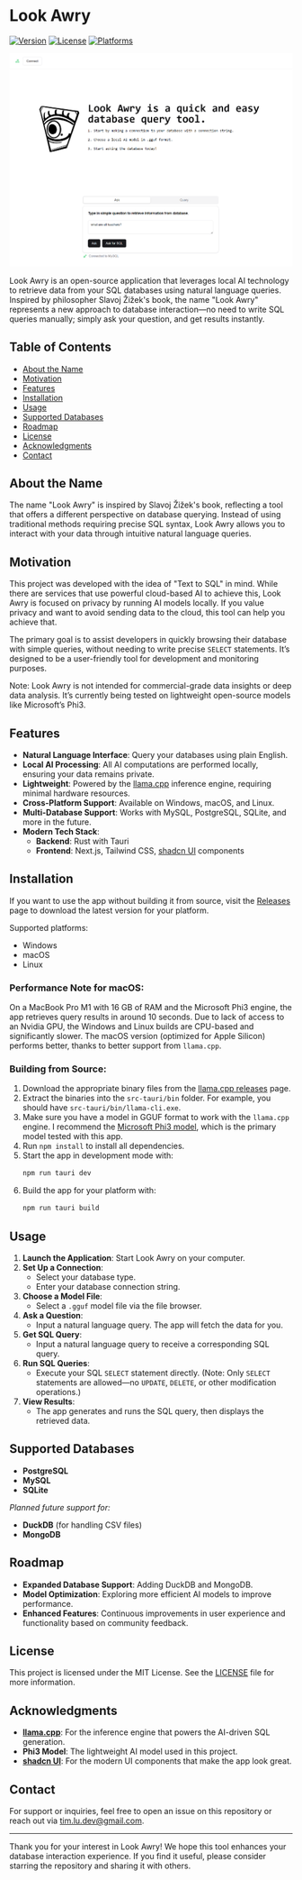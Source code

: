 
# Look Awry

[![Version](https://img.shields.io/badge/version-0.0.1-blue.svg)]()
[![License](https://img.shields.io/badge/license-MIT-green.svg)]()
[![Platforms](https://img.shields.io/badge/platforms-Windows%20%7C%20macOS%20%7C%20Linux-orange.svg)]()

![Logo](https://github.com/tim-lu-dev/lookawry/blob/main/screenshot.png)

Look Awry is an open-source application that leverages local AI technology to retrieve data from your SQL databases using natural language queries. Inspired by philosopher Slavoj Žižek's book, the name "Look Awry" represents a new approach to database interaction—no need to write SQL queries manually; simply ask your question, and get results instantly.

## Table of Contents

- [About the Name](#about-the-name)
- [Motivation](#motivation)
- [Features](#features)
- [Installation](#installation)
- [Usage](#usage)
- [Supported Databases](#supported-databases)
- [Roadmap](#roadmap)
- [License](#license)
- [Acknowledgments](#acknowledgments)
- [Contact](#contact)

## About the Name

The name "Look Awry" is inspired by Slavoj Žižek's book, reflecting a tool that offers a different perspective on database querying. Instead of using traditional methods requiring precise SQL syntax, Look Awry allows you to interact with your data through intuitive natural language queries.

## Motivation

This project was developed with the idea of "Text to SQL" in mind. While there are services that use powerful cloud-based AI to achieve this, Look Awry is focused on privacy by running AI models locally. If you value privacy and want to avoid sending data to the cloud, this tool can help you achieve that.

The primary goal is to assist developers in quickly browsing their database with simple queries, without needing to write precise `SELECT` statements. It’s designed to be a user-friendly tool for development and monitoring purposes.

Note: Look Awry is not intended for commercial-grade data insights or deep data analysis. It’s currently being tested on lightweight open-source models like Microsoft’s Phi3.

## Features

- **Natural Language Interface**: Query your databases using plain English.
- **Local AI Processing**: All AI computations are performed locally, ensuring your data remains private.
- **Lightweight**: Powered by the [llama.cpp](https://github.com/ggerganov/llama.cpp) inference engine, requiring minimal hardware resources.
- **Cross-Platform Support**: Available on Windows, macOS, and Linux.
- **Multi-Database Support**: Works with MySQL, PostgreSQL, SQLite, and more in the future.
- **Modern Tech Stack**:
  - **Backend**: Rust with Tauri
  - **Frontend**: Next.js, Tailwind CSS, [shadcn UI](https://ui.shadcn.com/) components

## Installation

If you want to use the app without building it from source, visit the [Releases](https://github.com/tim-lu-dev/look-awry/releases) page to download the latest version for your platform. 

Supported platforms:
- Windows
- macOS
- Linux

### Performance Note for macOS:
On a MacBook Pro M1 with 16 GB of RAM and the Microsoft Phi3 engine, the app retrieves query results in around 10 seconds. Due to lack of access to an Nvidia GPU, the Windows and Linux builds are CPU-based and significantly slower. The macOS version (optimized for Apple Silicon) performs better, thanks to better support from `llama.cpp`.

### Building from Source:

1. Download the appropriate binary files from the [llama.cpp releases](https://github.com/ggerganov/llama.cpp/releases) page.
2. Extract the binaries into the `src-tauri/bin` folder. For example, you should have `src-tauri/bin/llama-cli.exe`.
3. Make sure you have a model in GGUF format to work with the `llama.cpp` engine. I recommend the [Microsoft Phi3 model](https://huggingface.co/microsoft/Phi-3-mini-4k-instruct-gguf/blob/main/Phi-3-mini-4k-instruct-fp16.gguf), which is the primary model tested with this app.
4. Run `npm install` to install all dependencies.
5. Start the app in development mode with:
   ```bash
   npm run tauri dev
   ```
6. Build the app for your platform with:
   ```bash
   npm run tauri build
   ```

## Usage

1. **Launch the Application**: Start Look Awry on your computer.
2. **Set Up a Connection**:
   - Select your database type.
   - Enter your database connection string.
3. **Choose a Model File**: 
   - Select a `.gguf` model file via the file browser.
4. **Ask a Question**:
   - Input a natural language query. The app will fetch the data for you.
5. **Get SQL Query**:
   - Input a natural language query to receive a corresponding SQL query.
6. **Run SQL Queries**:
   - Execute your SQL `SELECT` statement directly. (Note: Only `SELECT` statements are allowed—no `UPDATE`, `DELETE`, or other modification operations.)
7. **View Results**:
   - The app generates and runs the SQL query, then displays the retrieved data.

## Supported Databases

- **PostgreSQL**
- **MySQL**
- **SQLite**

*Planned future support for:*

- **DuckDB** (for handling CSV files)
- **MongoDB**

## Roadmap

- **Expanded Database Support**: Adding DuckDB and MongoDB.
- **Model Optimization**: Exploring more efficient AI models to improve performance.
- **Enhanced Features**: Continuous improvements in user experience and functionality based on community feedback.

## License

This project is licensed under the MIT License. See the [LICENSE](LICENSE) file for more information.

## Acknowledgments

- **[llama.cpp](https://github.com/ggerganov/llama.cpp)**: For the inference engine that powers the AI-driven SQL generation.
- **Phi3 Model**: The lightweight AI model used in this project.
- **[shadcn UI](https://ui.shadcn.com/)**: For the modern UI components that make the app look great.

## Contact

For support or inquiries, feel free to open an issue on this repository or reach out via [tim.lu.dev@gmail.com](mailto:tim.lu.dev@gmail.com).

---

Thank you for your interest in Look Awry! We hope this tool enhances your database interaction experience. If you find it useful, please consider starring the repository and sharing it with others.
